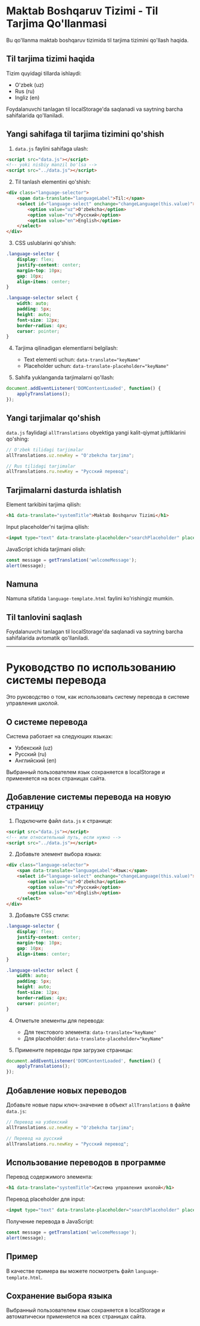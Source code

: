 # Maktab Boshqaruv Tizimi - Til Tarjima Qo'llanmasi

Bu qo'llanma maktab boshqaruv tizimida til tarjima tizimini qo'llash haqida.

## Til tarjima tizimi haqida

Tizim quyidagi tillarda ishlaydi:
- O'zbek (uz)
- Rus (ru)
- Ingliz (en)

Foydalanuvchi tanlagan til localStorage'da saqlanadi va saytning barcha sahifalarida qo'llaniladi.

## Yangi sahifaga til tarjima tizimini qo'shish

1. `data.js` faylini sahifaga ulash:
```html
<script src="data.js"></script>
<!-- yoki nisbiy manzil bo'lsa -->
<script src="../data.js"></script>
```

2. Til tanlash elementini qo'shish:
```html
<div class="language-selector">
    <span data-translate="languageLabel">Til:</span>
    <select id="language-select" onchange="changeLanguage(this.value)">
        <option value="uz">O'zbekcha</option>
        <option value="ru">Русский</option>
        <option value="en">English</option>
    </select>
</div>
```

3. CSS uslublarini qo'shish:
```css
.language-selector {
    display: flex;
    justify-content: center;
    margin-top: 10px;
    gap: 10px;
    align-items: center;
}

.language-selector select {
    width: auto;
    padding: 5px;
    height: auto;
    font-size: 12px;
    border-radius: 4px;
    cursor: pointer;
}
```

4. Tarjima qilinadigan elementlarni belgilash:
   - Text elementi uchun: `data-translate="keyName"`
   - Placeholder uchun: `data-translate-placeholder="keyName"`

5. Sahifa yuklanganda tarjimalarni qo'llash:
```javascript
document.addEventListener('DOMContentLoaded', function() {
    applyTranslations();
});
```

## Yangi tarjimalar qo'shish

`data.js` faylidagi `allTranslations` obyektiga yangi kalit-qiymat juftliklarini qo'shing:

```javascript
// O'zbek tilidagi tarjimalar
allTranslations.uz.newKey = "O'zbekcha tarjima";

// Rus tilidagi tarjimalar
allTranslations.ru.newKey = "Русский перевод";
```

## Tarjimalarni dasturda ishlatish

Element tarkibini tarjima qilish:
```html
<h1 data-translate="systemTitle">Maktab Boshqaruv Tizimi</h1>
```

Input placeholder'ni tarjima qilish:
```html
<input type="text" data-translate-placeholder="searchPlaceholder" placeholder="Qidirish...">
```

JavaScript ichida tarjimani olish:
```javascript
const message = getTranslation('welcomeMessage');
alert(message);
```

## Namuna

Namuna sifatida `language-template.html` faylini ko'rishingiz mumkin.

## Til tanlovini saqlash

Foydalanuvchi tanlagan til localStorage'da saqlanadi va saytning barcha sahifalarida avtomatik qo'llaniladi.

---

# Руководство по использованию системы перевода

Это руководство о том, как использовать систему перевода в системе управления школой.

## О системе перевода

Система работает на следующих языках:
- Узбекский (uz)
- Русский (ru)
- Английский (en)

Выбранный пользователем язык сохраняется в localStorage и применяется на всех страницах сайта.

## Добавление системы перевода на новую страницу

1. Подключите файл `data.js` к странице:
```html
<script src="data.js"></script>
<!-- или относительный путь, если нужно -->
<script src="../data.js"></script>
```

2. Добавьте элемент выбора языка:
```html
<div class="language-selector">
    <span data-translate="languageLabel">Язык:</span>
    <select id="language-select" onchange="changeLanguage(this.value)">
        <option value="uz">O'zbekcha</option>
        <option value="ru">Русский</option>
        <option value="en">English</option>
    </select>
</div>
```

3. Добавьте CSS стили:
```css
.language-selector {
    display: flex;
    justify-content: center;
    margin-top: 10px;
    gap: 10px;
    align-items: center;
}

.language-selector select {
    width: auto;
    padding: 5px;
    height: auto;
    font-size: 12px;
    border-radius: 4px;
    cursor: pointer;
}
```

4. Отметьте элементы для перевода:
   - Для текстового элемента: `data-translate="keyName"`
   - Для placeholder: `data-translate-placeholder="keyName"`

5. Примените переводы при загрузке страницы:
```javascript
document.addEventListener('DOMContentLoaded', function() {
    applyTranslations();
});
```

## Добавление новых переводов

Добавьте новые пары ключ-значение в объект `allTranslations` в файле `data.js`:

```javascript
// Перевод на узбекский
allTranslations.uz.newKey = "O'zbekcha tarjima";

// Перевод на русский
allTranslations.ru.newKey = "Русский перевод";
```

## Использование переводов в программе

Перевод содержимого элемента:
```html
<h1 data-translate="systemTitle">Система управления школой</h1>
```

Перевод placeholder для input:
```html
<input type="text" data-translate-placeholder="searchPlaceholder" placeholder="Поиск...">
```

Получение перевода в JavaScript:
```javascript
const message = getTranslation('welcomeMessage');
alert(message);
```

## Пример

В качестве примера вы можете посмотреть файл `language-template.html`.

## Сохранение выбора языка

Выбранный пользователем язык сохраняется в localStorage и автоматически применяется на всех страницах сайта. 